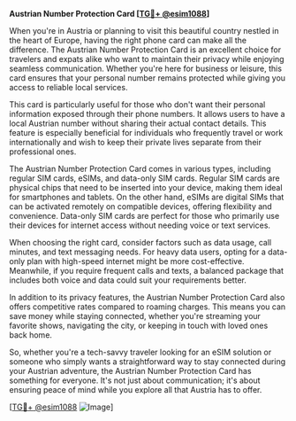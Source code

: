 **Austrian Number Protection Card [[TG💪+ @esim1088](https://t.me/s/esim1088)]**

When you're in Austria or planning to visit this beautiful country nestled in the heart of Europe, having the right phone card can make all the difference. The Austrian Number Protection Card is an excellent choice for travelers and expats alike who want to maintain their privacy while enjoying seamless communication. Whether you're here for business or leisure, this card ensures that your personal number remains protected while giving you access to reliable local services.

This card is particularly useful for those who don't want their personal information exposed through their phone numbers. It allows users to have a local Austrian number without sharing their actual contact details. This feature is especially beneficial for individuals who frequently travel or work internationally and wish to keep their private lives separate from their professional ones.

The Austrian Number Protection Card comes in various types, including regular SIM cards, eSIMs, and data-only SIM cards. Regular SIM cards are physical chips that need to be inserted into your device, making them ideal for smartphones and tablets. On the other hand, eSIMs are digital SIMs that can be activated remotely on compatible devices, offering flexibility and convenience. Data-only SIM cards are perfect for those who primarily use their devices for internet access without needing voice or text services.

When choosing the right card, consider factors such as data usage, call minutes, and text messaging needs. For heavy data users, opting for a data-only plan with high-speed internet might be more cost-effective. Meanwhile, if you require frequent calls and texts, a balanced package that includes both voice and data could suit your requirements better.

In addition to its privacy features, the Austrian Number Protection Card also offers competitive rates compared to roaming charges. This means you can save money while staying connected, whether you're streaming your favorite shows, navigating the city, or keeping in touch with loved ones back home.

So, whether you're a tech-savvy traveler looking for an eSIM solution or someone who simply wants a straightforward way to stay connected during your Austrian adventure, the Austrian Number Protection Card has something for everyone. It's not just about communication; it's about ensuring peace of mind while you explore all that Austria has to offer.

[[TG💪+ @esim1088](https://t.me/s/esim1088) ![Image](https://i.postimg.cc/Y0z9fWf4/image.png)]